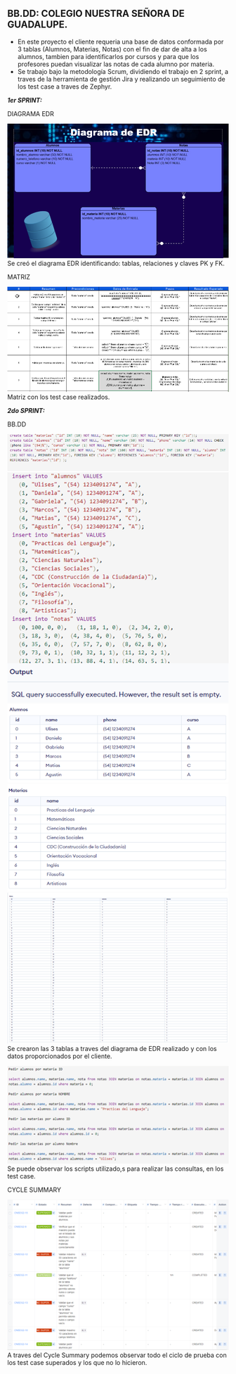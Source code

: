 BB.DD: COLEGIO NUESTRA SEÑORA DE GUADALUPE.
-------------------------------------------
- En este proyecto el cliente requeria una base de datos conformada por 3 tablas (Alumnos, Materias, Notas) con el fin de dar de alta a los alumnos, tambien para identificarlos por cursos y para que los profesores puedan visualizar las notas de cada alumno por materia.
- Se trabajo bajo la metodología Scrum, dividiendo el trabajo en 2 sprint, a traves de la herramienta de gestión Jira y realizando un seguimiento de los test case a traves de Zephyr.

***1er SPRINT:***



DIAGRAMA EDR


[![](DiagramaEDR.png)]()
Se creó el diagrama EDR identificando: tablas, relaciones y claves PK y FK.



MATRIZ


[![](Matriz.png)]()
Matriz con los test case realizados.



***2do SPRINT:***


BB.DD


[![](SQLtablas.png)]()
[![](SQLdatos.png)]()
[![](TablaAlumnos.png)]()
[![](TablaMaterias.png)]()
[![](TablaNotas.png)]()
Se crearon las 3 tablas a traves del diagrama de EDR realizado y con los datos proporcionados por el cliente.



[![](Scripts.png)]()
Se puede observar los scripts utilizado,s para realizar las consultas, en los test case.


CYCLE SUMMARY

[![](CycleSummary.png)]()
A traves del Cycle Summary podemos observar todo el ciclo de prueba con los test case superados y los que no lo hicieron.







